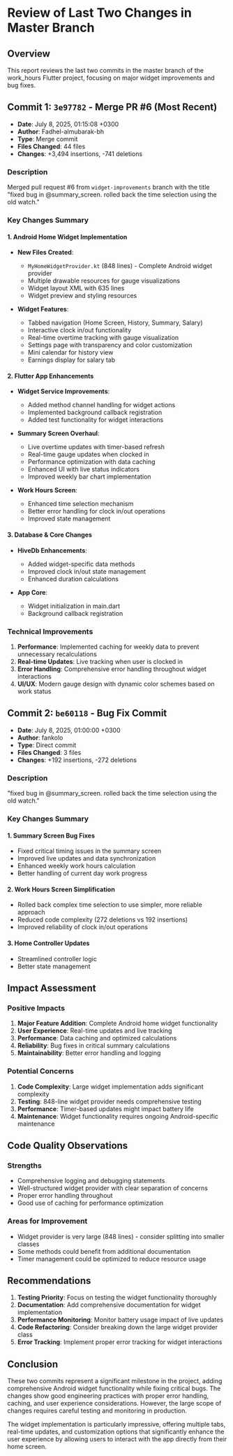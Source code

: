 # Review of Last Two Changes in Master Branch

## Overview
This report reviews the last two commits in the master branch of the work_hours Flutter project, focusing on major widget improvements and bug fixes.

## Commit 1: `3e97782` - Merge PR #6 (Most Recent)
- **Date**: July 8, 2025, 01:15:08 +0300
- **Author**: Fadhel-almubarak-bh
- **Type**: Merge commit
- **Files Changed**: 44 files
- **Changes**: +3,494 insertions, -741 deletions

### Description
Merged pull request #6 from `widget-improvements` branch with the title "fixed bug in @summary_screen. rolled back the time selection using the old watch."

### Key Changes Summary

#### 1. **Android Home Widget Implementation**
- **New Files Created**: 
  - `MyHomeWidgetProvider.kt` (848 lines) - Complete Android widget provider
  - Multiple drawable resources for gauge visualizations
  - Widget layout XML with 635 lines
  - Widget preview and styling resources

- **Widget Features**:
  - Tabbed navigation (Home Screen, History, Summary, Salary)
  - Interactive clock in/out functionality
  - Real-time overtime tracking with gauge visualization
  - Settings page with transparency and color customization
  - Mini calendar for history view
  - Earnings display for salary tab

#### 2. **Flutter App Enhancements**
- **Widget Service Improvements**:
  - Added method channel handling for widget actions
  - Implemented background callback registration
  - Added test functionality for widget interactions

- **Summary Screen Overhaul**:
  - Live overtime updates with timer-based refresh
  - Real-time gauge updates when clocked in
  - Performance optimization with data caching
  - Enhanced UI with live status indicators
  - Improved weekly bar chart implementation

- **Work Hours Screen**:
  - Enhanced time selection mechanism
  - Better error handling for clock in/out operations
  - Improved state management

#### 3. **Database & Core Changes**
- **HiveDb Enhancements**:
  - Added widget-specific data methods
  - Improved clock in/out state management
  - Enhanced duration calculations

- **App Core**:
  - Widget initialization in main.dart
  - Background callback registration

### Technical Improvements
1. **Performance**: Implemented caching for weekly data to prevent unnecessary recalculations
2. **Real-time Updates**: Live tracking when user is clocked in
3. **Error Handling**: Comprehensive error handling throughout widget interactions
4. **UI/UX**: Modern gauge design with dynamic color schemes based on work status

## Commit 2: `be60118` - Bug Fix Commit
- **Date**: July 8, 2025, 01:00:00 +0300
- **Author**: fankolo
- **Type**: Direct commit
- **Files Changed**: 3 files
- **Changes**: +192 insertions, -272 deletions

### Description
"fixed bug in @summary_screen. rolled back the time selection using the old watch."

### Key Changes Summary

#### 1. **Summary Screen Bug Fixes**
- Fixed critical timing issues in the summary screen
- Improved live updates and data synchronization
- Enhanced weekly work hours calculation
- Better handling of current day work progress

#### 2. **Work Hours Screen Simplification**
- Rolled back complex time selection to use simpler, more reliable approach
- Reduced code complexity (272 deletions vs 192 insertions)
- Improved reliability of clock in/out operations

#### 3. **Home Controller Updates**
- Streamlined controller logic
- Better state management

## Impact Assessment

### Positive Impacts
1. **Major Feature Addition**: Complete Android home widget functionality
2. **User Experience**: Real-time updates and live tracking
3. **Performance**: Data caching and optimized calculations
4. **Reliability**: Bug fixes in critical summary calculations
5. **Maintainability**: Better error handling and logging

### Potential Concerns
1. **Code Complexity**: Large widget implementation adds significant complexity
2. **Testing**: 848-line widget provider needs comprehensive testing
3. **Performance**: Timer-based updates might impact battery life
4. **Maintenance**: Widget functionality requires ongoing Android-specific maintenance

## Code Quality Observations

### Strengths
- Comprehensive logging and debugging statements
- Well-structured widget provider with clear separation of concerns
- Proper error handling throughout
- Good use of caching for performance optimization

### Areas for Improvement
- Widget provider is very large (848 lines) - consider splitting into smaller classes
- Some methods could benefit from additional documentation
- Timer management could be optimized to reduce resource usage

## Recommendations

1. **Testing Priority**: Focus on testing the widget functionality thoroughly
2. **Documentation**: Add comprehensive documentation for widget implementation
3. **Performance Monitoring**: Monitor battery usage impact of live updates
4. **Code Refactoring**: Consider breaking down the large widget provider class
5. **Error Tracking**: Implement proper error tracking for widget interactions

## Conclusion

These two commits represent a significant milestone in the project, adding comprehensive Android widget functionality while fixing critical bugs. The changes show good engineering practices with proper error handling, caching, and user experience considerations. However, the large scope of changes requires careful testing and monitoring in production.

The widget implementation is particularly impressive, offering multiple tabs, real-time updates, and customization options that significantly enhance the user experience by allowing users to interact with the app directly from their home screen.